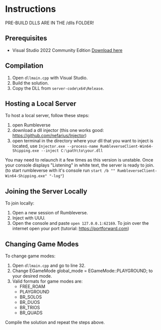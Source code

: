 # Instructions

PRE-BUILD DLLS ARE IN THE /dlls FOLDER!

## Prerequisites
- Visual Studio 2022 Community Edition [Download here](https://visualstudio.microsoft.com/vs/community/)

## Compilation
1. Open `dllmain.cpp` with Visual Studio.
2. Build the solution.
3. Copy the DLL from `server-code\x64\Release`.

## Hosting a Local Server
To host a local server, follow these steps:

1. open Rumbleverse
2. download a dll injector (this one works good: https://github.com/nefarius/Injector)
3. open terminal in the directory where your dll that you want to inject is located, use `Injector.exe --process-name RumbleverseClient-Win64-Shipping.exe --inject C:\path\to\your.dll`

You may need to relaunch it a few times as this version is unstable. Once your console displays "Listening" in white text, the server is ready to join. 
(to start rumbleverse with it's console run `start /b "" RumbleverseClient-Win64-Shipping.exe" "-log"`)

## Joining the Server Locally
To join locally:

1. Open a new session of Rumbleverse.
2. Inject with UUU.
3. Open the console and paste `open 127.0.0.1:62169`.
To join over the internet open your port (tutorial: https://portforward.com)

## Changing Game Modes
To change game modes:

1. Open `dllmain.cpp` and go to line 32.
2. Change EGameMode global_mode = EGameMode::PLAYGROUND; to your desired mode.
3. Valid formats for game modes are:
   - FREE_ROAM
   - PLAYGROUND
   - BR_SOLOS
   - BR_DUOS
   - BR_TRIOS
   - BR_QUADS

Compile the solution and repeat the steps above.